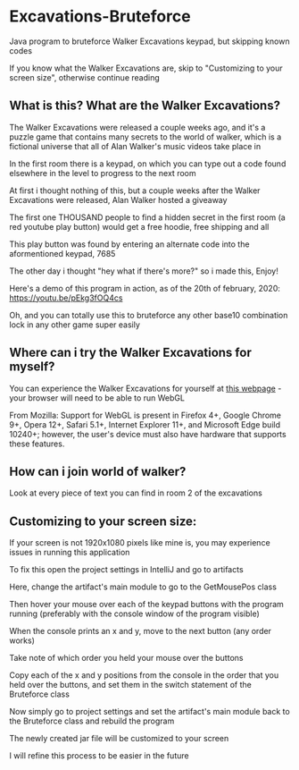 # Excavations-Bruteforce
Java program to bruteforce Walker Excavations keypad, but skipping known codes

If you know what the Walker Excavations are, skip to "Customizing to your screen size", otherwise continue reading

## What is this? What are the Walker Excavations?
The Walker Excavations were released a couple weeks ago, and it's a puzzle game that contains many secrets to the world of walker, which is a fictional universe that all of Alan Walker's music videos take place in

In the first room there is a keypad, on which you can type out a code found elsewhere in the level to progress to the next room

At first i thought nothing of this, but a couple weeks after the Walker Excavations were released, Alan Walker hosted a giveaway 

The first one THOUSAND people to find a hidden secret in the first room (a red youtube play button) would get a free hoodie, free shipping and all

This play button was found by entering an alternate code into the aformentioned keypad, 7685

The other day i thought "hey what if there's more?" so i made this, Enjoy!

Here's a demo of this program in action, as of the 20th of february, 2020: https://youtu.be/pEkg3fOQ4cs

Oh, and you can totally use this to bruteforce any other base10 combination lock in any other game super easily

## Where can i try the Walker Excavations for myself?
You can experience the Walker Excavations for yourself at [this webpage](https://experience.alanwalker.no) - your browser will need to be able to run WebGL

From Mozilla: Support for WebGL is present in Firefox 4+, Google Chrome 9+, Opera 12+, Safari 5.1+, Internet Explorer 11+, and Microsoft Edge build 10240+; however, the user's device must also have hardware that supports these features.

## How can i join world of walker?
Look at every piece of text you can find in room 2 of the excavations

## Customizing to your screen size:
If your screen is not 1920x1080 pixels like mine is, you may experience issues in running this application

To fix this open the project settings in IntelliJ and go to artifacts

Here, change the artifact's main module to go to the GetMousePos class

Then hover your mouse over each of the keypad buttons with the program running (preferably with the console window of the program visible)

When the console prints an x and y, move to the next button (any order works)

Take note of which order you held your mouse over the buttons

Copy each of the x and y positions from the console in the order that you held over the buttons, and set them in the switch statement of the Bruteforce class

Now simply go to project settings and set the artifact's main module back to the Bruteforce class and rebuild the program

The newly created jar file will be customized to your screen

I will refine this process to be easier in the future

